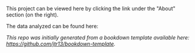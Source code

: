 This project can be viewed here by clicking the link under the "About" section (on the right). 

The data analyzed can be found here: 








*This repo was initially generated from a bookdown template available here: https://github.com/jtr13/bookdown-template.*


